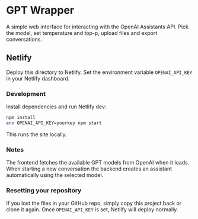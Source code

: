 # GPT Wrapper

A simple web interface for interacting with the OpenAI Assistants API. Pick the model, set temperature and top-p, upload files and export conversations.

## Netlify

Deploy this directory to Netlify. Set the environment variable `OPENAI_API_KEY` in your Netlify dashboard.

### Development

Install dependencies and run Netlify dev:

```bash
npm install
env OPENAI_API_KEY=yourkey npm start
```

This runs the site locally.

### Notes

The frontend fetches the available GPT models from OpenAI when it loads. When starting a new conversation the backend creates an assistant automatically using the selected model.

### Resetting your repository

If you lost the files in your GitHub repo, simply copy this project back or clone it again. Once `OPENAI_API_KEY` is set, Netlify will deploy normally.
